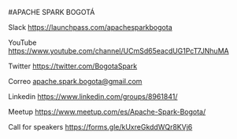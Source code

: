 #APACHE SPARK BOGOTÁ

Slack https://launchpass.com/apachesparkbogota

YouTube https://www.youtube.com/channel/UCmSd65eacdUG1PcT7JNhuMA 

Twitter https://twitter.com/BogotaSpark

Correo apache.spark.bogota@gmail.com

Linkedin https://www.linkedin.com/groups/8961841/

Meetup https://www.meetup.com/es/Apache-Spark-Bogota/

Call for speakers https://forms.gle/kUxreGkddWQr8KVj6